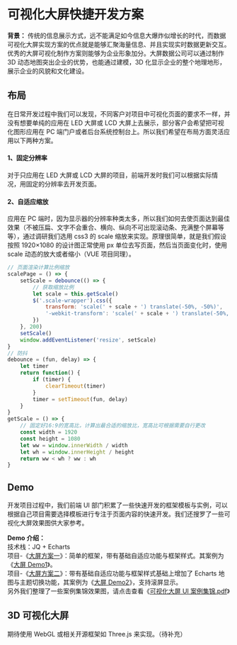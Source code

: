 # 可视化大屏快捷开发方案

<strong>背景：</strong>
传统的信息展示方式，远不能满足如今信息大爆炸似增长的时代，而数据可视化大屏实现方案的优点就是能够汇聚海量信息、并且实现实时数据更新交互。  
优秀的大屏可视化制作方案则能够为企业形象加分。大屏数据公司可以通过制作 3D 动态地图突出企业的优势，也能通过建模，3D 化显示企业的整个地理地形，展示企业的风貌和文化建设。

## 布局

在日常开发过程中我们可以发现，不同客户对项目中可视化页面的要求不一样，并没有想要单纯的应用在 LED 大屏或 LCD 大屏上去展示，部分客户会希望把可视化图形应用在 PC 端门户或者后台系统控制台上。所以我们希望在布局方面灵活应用以下两种方案。

#### 1、固定分辨率

对于只应用在 LED 大屏或 LCD 大屏的项目，前端开发时我们可以根据实际情况，用固定的分辨率去开发页面。

#### 2、自适应缩放

应用在 PC 端时，因为显示器的分辨率种类太多，所以我们如何去使页面达到最佳效果（不被压扁、文字不会重合、横向、纵向不可出现滚动条、充满整个屏幕等等），通过调研我们选用 css3 的 scale 缩放来实现。原理很简单，就是我们假设按照 1920×1080 的设计图正常使用 px 单位去写页面，然后当页面变化时，使用 scale 动态的放大或者缩小（VUE 项目同理）。

```js
// 页面渲染计算比例缩放
scalePage = () => {
	setScale = debounce(() => {
		// 获取缩放比例
		let scale = this.getScale()
		$('.scale-wrapper').css({
			transform: 'scale(' + scale + ') translate(-50%, -50%)',
			'-webkit-transform': 'scale(' + scale + ') translate(-50%, -50%)'
		})
	}, 200)
	setScale()
	window.addEventListener('resize', setScale)
}
// 防抖
debounce = (fun, delay) => {
	let timer
	return function() {
		if (timer) {
			clearTimeout(timer)
		}
		timer = setTimeout(fun, delay)
	}
}
getScale = () => {
	// 固定好16:9的宽高比，计算出最合适的缩放比，宽高比可根据需要自行更改
	const width = 1920
	const height = 1080
	let ww = window.innerWidth / width
	let wh = window.innerHeight / height
	return ww < wh ? ww : wh
}
```

## Demo

开发项目过程中，我们前端 UI 部门积累了一些快速开发的框架模板与实例，可以根据自己项目需要选择模板进行专注于页面内容的快速开发。我们还搜罗了一些可视化大屏效果图供大家参考。

<strong>Demo 介绍：</strong><br/>
技术栈：JQ + Echarts<br/>
项目-《<a href="/web_accumulation/code/visualize/%E5%A4%A7%E5%B1%8F%E6%96%B9%E6%A1%88/index.html" target="_blank">大屏方案一</a>》：简单的框架，带有基础自适应功能与框架样式。其案例为《<a href="/web_accumulation/code/visualize/XXXX%E9%9B%86%E5%9B%A2%E5%AE%89%E5%85%A8%E7%94%9F%E4%BA%A7%E5%A4%A7%E5%B1%8F/index.html" target="_blank">大屏 Demo1</a>》。<br/>
项目-《<a href="/web_accumulation/code/visualize/%E5%A4%A7%E5%B1%8F%E6%96%B9%E6%A1%882/theme.html" target="_blank">大屏方案二</a>》：带有基础自适应功能与框架样式基础上增加了 Echarts 地图与主题切换功能，其案例为《<a href="/web_accumulation/code/visualize/XXX%E5%A4%A7%E5%B1%8F/index.html" target="_blank">大屏 Demo2</a>》，支持滚屏显示。<br/>
另外我们整理了一些案例集锦效果图，请点击查看《<a href="/web_accumulation/code/visualize/可视化大屏UI案例集锦.pdf" target="_blank">可视化大屏 UI 案例集锦.pdf</a>》

## 3D 可视化大屏

期待使用 WebGL 或相关开源框架如 Three.js 来实现。（待补充）
